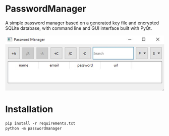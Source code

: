 # PasswordManager
A simple password manager based on a generated key file and encrypted SQLite database, with command line and GUI interface built with PyQt.

![Example Image](/img/example.jpg)

# Installation
```
pip install -r requirements.txt
python -m passwordmanager
```
